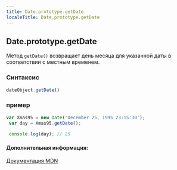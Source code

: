 ```yaml
---
title: Date.prototype.getDate
localeTitle: Date.prototype.getDate
---
```

## Date.prototype.getDate

Метод `getDate()` возвращает день месяца для указанной даты в соответствии с местным временем.

### Синтаксис

```js
dateObject.getDate() 
```

### пример

```js
var Xmas95 = new Date('December 25, 1995 23:15:30'); 
 var day = Xmas95.getDate(); 
 
 console.log(day); // 25 
```

#### Дополнительная информация:

[Документация MDN](https://developer.mozilla.org/en-US/docs/Web/JavaScript/Reference/Global_Objects/Date/getDate)